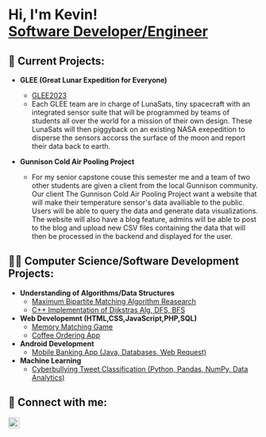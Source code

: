 <h1>Hi, I'm Kevin! <br/><a href="">Software Developer/Engineer</a></h1>


<h2>👨‍ Current Projects:</h2>

- <b>GLEE (Great Lunar Expedition for Everyone)</b>
  - [GLEE2023](https://www.glee2023.org/)
  - Each GLEE team are in charge of LunaSats, tiny spacecraft with an integrated sensor suite that will be programmed by teams of students all over the world for a mission of their own design. These LunaSats will then piggyback on an existing NASA exepedition to disperse the sensors accorss the surface of the moon and report their data back to earth.

- <b>Gunnison Cold Air Pooling Project</b>
  - For my senior capstone couse this semester me and a team of two other students are given a client from the local Gunnison community. Our client The Gunnison Cold Air Pooling Project want a website that will make their temperature sensor's data availiable to the public. Users will be able to query the data and generate data visualizations. The website will also have a blog feature, admins will be able to post to the blog and upload new CSV files containing the data that will then be processed in the backend and displayed for the user. 

<h2>👨‍💻 Computer Science/Software Development Projects:</h2>

- <b>Understanding of Algorithms/Data Structures</b>
  - [Maximum Bipartite Matching Algorithm Reasearch](https://github.com/KevinCabral401/Portfolio/blob/main/Maximum%20Bipartite%20Matching%20Algorithm/Maximum%20Bipartite%20Matching.pdf)
  - [C++ Implementation of Dijkstras Alg, DFS, BFS](https://github.com/KevinCabral401/Portfolio/tree/main/C%2B%2B%20Data%20Structures)
- <b>Web Developemnt (HTML,CSS,JavaScript,PHP,SQL)</b>
  - [Memory Matching Game](https://github.com/KevinCabral401/Portfolio/tree/main/Memory%20Matching%20Game)
  - [Coffee Ordering App](https://github.com/KevinCabral401/Portfolio/tree/main/Coffee%20Ordering%20Web%20App)
- <b>Android Development</b>
  - [Mobile Banking App (Java, Databases, Web Request)](https://github.com/KevinCabral401/Portfolio/tree/main/Mobile%20Banking) 
- <b>Machine Learning</b>
  - [Cyberbullying Tweet Classification (Python, Pandas, NumPy, Data Analytics)](https://github.com/KevinCabral401/Portfolio/tree/main/Machine%20Learning)

<h2> 🤳 Connect with me:</h2>

[<img align="left" alt="KevinCabral | LinkedIn" width="22px" src="https://cdn.jsdelivr.net/npm/simple-icons@v3/icons/linkedin.svg" />][linkedin]

[linkedin]: https://www.linkedin.com/in/kevin-cabral401/

<!--
**joshmadakor1/joshmadakor1** is a ✨ _special_ ✨ repository because its `README.md` (this file) appears on your GitHub profile.

Here are some ideas to get you started:

- 🔭 I’m currently working on ...
- 🌱 I’m currently learning ...
- 👯 I’m looking to collaborate on ...
- 🤔 I’m looking for help with ...
- 💬 Ask me about ...
- 📫 How to reach me: ...
- 😄 Pronouns: ...
- ⚡ Fun fact: ...
-->
